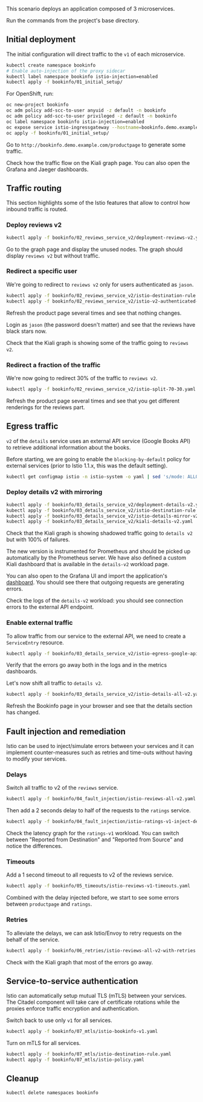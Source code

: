 This scenario deploys an application composed of 3 microservices. 

Run the commands from the project's base directory.

## Initial deployment

The initial configuration will direct traffic to the `v1` of each microservice.

```bash
kubectl create namespace bookinfo
# Enable auto-injection of the proxy sidecar
kubectl label namespace bookinfo istio-injection=enabled
kubectl apply -f bookinfo/01_initial_setup/
```

For OpenShift, run:

```bash
oc new-project bookinfo
oc adm policy add-scc-to-user anyuid -z default -n bookinfo
oc adm policy add-scc-to-user privileged -z default -n bookinfo
oc label namespace bookinfo istio-injection=enabled
oc expose service istio-ingressgateway --hostname=bookinfo.demo.example.com --port=80 -n istio-system
oc apply -f bookinfo/01_initial_setup/
```

Go to `http://bookinfo.demo.example.com/productpage` to generate some traffic.

Check how the traffic flow on the Kiali graph page. You can also open the Grafana and Jaeger dashboards.

## Traffic routing

This section highlights some of the Istio features that allow to control how inbound traffic is routed.

### Deploy reviews v2

```bash
kubectl apply -f bookinfo/02_reviews_service_v2/deployment-reviews-v2.yaml
```

Go to the graph page and display the unused nodes. The graph should display `reviews v2` but without traffic.

### Redirect a specific user

We're going to redirect to `reviews v2` only for users authenticated as `jason`.

```bash
kubectl apply -f bookinfo/02_reviews_service_v2/istio-destination-rule.yaml
kubectl apply -f bookinfo/02_reviews_service_v2/istio-v2-authenticated-users.yaml
```

Refresh the product page several times and see that nothing changes.

Login as `jason` (the password doesn't matter) and see that the reviews have black stars now.

Check that the Kiali graph is showing some of the traffic going to `reviews v2`.

### Redirect a fraction of the traffic

We're now going to redirect 30% of the traffic to `reviews v2`.

```bash
kubectl apply -f bookinfo/02_reviews_service_v2/istio-split-70-30.yaml
```

Refresh the product page several times and see that you get different renderings for the reviews part.

## Egress traffic

`v2` of the `details` service uses an external API service (Google Books API) to retrieve additional information about the books.

Before starting, we are going to enable the `blocking-by-default` policy for external services (prior to Istio 1.1.x, this was the default setting).

```bash
kubectl get configmap istio -n istio-system -o yaml | sed 's/mode: ALLOW_ANY/mode: REGISTRY_ONLY/g' | kubectl replace -n istio-system -f -
```

### Deploy details v2 with mirroring

```bash
kubectl apply -f bookinfo/03_details_service_v2/deployment-details-v2.yaml
kubectl apply -f bookinfo/03_details_service_v2/istio-destination-rule.yaml
kubectl apply -f bookinfo/03_details_service_v2/istio-details-mirror-v2.yaml
kubectl apply -f bookinfo/03_details_service_v2/kiali-details-v2.yaml
```

Check that the Kiali graph is showing shadowed traffic going to `details v2` but with 100% of failures.

The new version is instrumented for Prometheus and should be picked up automatically by the Prometheus server. We have also defined a custom Kiali dashboard that is available in the `details-v2` workload page.

You can also open to the Grafana UI and import the application's [dashboard](https://raw.githubusercontent.com/simonpasquier/snowcamp-io-kiali/master/bookinfo/03_details_service_v2/details_dashboard.json). You should see there that outgoing requests are generating errors.  

Check the logs of the `details-v2` workload: you should see connection errors to the external API endpoint.

### Enable external traffic

To allow traffic from our service to the external API, we need to create a `ServiceEntry` resource.

```bash
kubectl apply -f bookinfo/03_details_service_v2/istio-egress-google-api.yaml
```

Verify that the errors go away both in the logs and in the metrics dashboards.

Let's now shift all traffic to `details v2`.

```bash
kubectl apply -f bookinfo/03_details_service_v2/istio-details-all-v2.yaml
```

Refresh the Bookinfo page in your browser and see that the details section has changed.

## Fault injection and remediation

Istio can be used to inject/simulate errors between your services and it can implement counter-measures such as retries and time-outs without having to modify your services.

### Delays

Switch all traffic to v2 of the `reviews` service.

```bash
kubectl apply -f bookinfo/04_fault_injection/istio-reviews-all-v2.yaml
```

Then add a 2 seconds delay to half of the requests to the `ratings` service.

```bash
kubectl apply -f bookinfo/04_fault_injection/istio-ratings-v1-inject-delay.yaml
```

Check the latency graph for the `ratings-v1` workload. You can switch between "Reported from Destination" and "Reported from Source" and notice the differences.

### Timeouts

Add a 1 second timeout to all requests to v2 of the reviews service.

```bash
kubectl apply -f bookinfo/05_timeouts/istio-reviews-v1-timeouts.yaml
```

Combined with the delay injected before, we start to see some errors between `productpage` and `ratings`.


### Retries

To alleviate the delays, we can ask Istio/Envoy to retry requests on the behalf of the service.

```bash
kubectl apply -f bookinfo/06_retries/istio-reviews-all-v2-with-retries.yaml
```

Check with the Kiali graph that most of the errors go away.

## Service-to-service authentication

Istio can automatically setup mutual TLS (mTLS) between your services. The Citadel component will take care of certificate rotations while the proxies enforce traffic encryption and authentication.

Switch back to use only `v1` for all services.

```bash
kubectl apply -f bookinfo/07_mtls/istio-bookinfo-v1.yaml
```

Turn on mTLS for all services.

```bash
kubectl apply -f bookinfo/07_mtls/istio-destination-rule.yaml
kubectl apply -f bookinfo/07_mtls/istio-policy.yaml
```

## Cleanup

```bash
kubectl delete namespaces bookinfo
```

